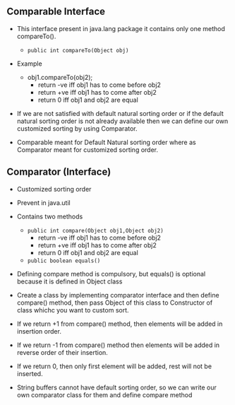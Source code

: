## Comparable Interface

* This interface present in java.lang package it contains only one method compareTo().
    * `public int compareTo(Object obj)`
* Example
    * obj1.compareTo(obj2);
        * return -ve iff obj1 has to come before obj2
        * return +ve iff obj1 has to come after obj2
        * return 0 iff obj1 and obj2 are equal

* If we are not satisfied with default natural sorting order or if the default natural sorting order is not already available then we can define our own customized sorting by using Comparator.
* Comparable meant for Default Natural sorting order where as Comparator meant for customized sorting order.


## Comparator (Interface)

* Customized sorting order
* Prevent in java.util
* Contains two methods
    * ```public int compare(Object obj1,Object obj2)```
        * return -ve iff obj1 has to come before obj2
        * return +ve iff obj1 has to come after obj2
        * return 0 iff obj1 and obj2 are equal
    * ```public boolean equals()```
* Defining compare method is compulsory, but equals() is optional because it is defined in Object class
* Create a class by implementing comparator interface and then define compare() method, then pass Object of this class to Constructor of class whichc you want to custom sort.
* If we return +1 from compare() method, then elements will be added in insertion order.
* If we return -1 from compare() method then elements will be added in reverse order of their insertion.
* If we return 0, then only first element will be added, rest will not be inserted.

* String buffers cannot have default sorting order, so we can write our own comparator class for them and define compare method